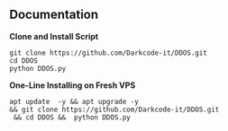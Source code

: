 
## Documentation
**Clone and Install Script**
```shell script
git clone https://github.com/Darkcode-it/DDOS.git
cd DDOS
python DDOS.py
```
**One-Line Installing on Fresh VPS**

```shell script
apt update  -y && apt upgrade -y
&& git clone https://github.com/Darkcode-it/DDOS.git
 && cd DDOS &&  python DDOS.py
```

